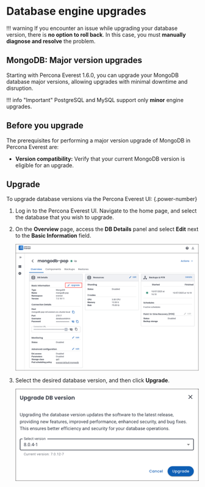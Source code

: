 # Database engine upgrades

!!! warning
    If you encounter an issue while upgrading your database version, there is **no option to roll back**. In this case, you must **manually diagnose and resolve** the problem.



## MongoDB: Major version upgrades

Starting with Percona Everest 1.6.0, you can upgrade your MongoDB database major versions, allowing upgrades with minimal downtime and disruption.

!!! info "Important"
    PostgreSQL and MySQL support only **minor** engine upgrades.

## Before you upgrade

The prerequisites for performing a major version upgrade of MongoDB in Percona Everest are:

- **Version compatibility:** Verify that your current MongoDB version is eligible for an upgrade.

## Upgrade

To upgrade database versions via the Percona Everest UI:
{.power-number}

1. Log in to the Percona Everest UI. Navigate to the home page, and select the database that you wish to upgrade. 

2. On the **Overview** page, access the **DB Details** panel and select **Edit** next to the **Basic Information** field.

 

    ![!image](../images/database_upgrade.png)


3. Select the desired database version, and then click **Upgrade**.

    ![!image](../images/upgrade_database_versions.png)









